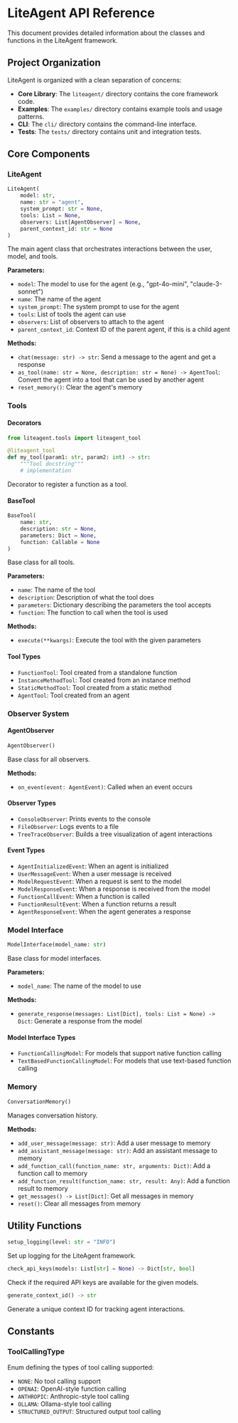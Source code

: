 # LiteAgent API Reference

This document provides detailed information about the classes and functions in the LiteAgent framework.

## Project Organization

LiteAgent is organized with a clean separation of concerns:

- **Core Library**: The `liteagent/` directory contains the core framework code.
- **Examples**: The `examples/` directory contains example tools and usage patterns.
- **CLI**: The `cli/` directory contains the command-line interface.
- **Tests**: The `tests/` directory contains unit and integration tests.

## Core Components

### LiteAgent

```python
LiteAgent(
    model: str, 
    name: str = "agent",
    system_prompt: str = None, 
    tools: List = None,
    observers: List[AgentObserver] = None,
    parent_context_id: str = None
)
```

The main agent class that orchestrates interactions between the user, model, and tools.

**Parameters:**
- `model`: The model to use for the agent (e.g., "gpt-4o-mini", "claude-3-sonnet")
- `name`: The name of the agent
- `system_prompt`: The system prompt to use for the agent
- `tools`: List of tools the agent can use
- `observers`: List of observers to attach to the agent
- `parent_context_id`: Context ID of the parent agent, if this is a child agent

**Methods:**
- `chat(message: str) -> str`: Send a message to the agent and get a response
- `as_tool(name: str = None, description: str = None) -> AgentTool`: Convert the agent into a tool that can be used by another agent
- `reset_memory()`: Clear the agent's memory

### Tools

#### Decorators

```python
from liteagent.tools import liteagent_tool

@liteagent_tool
def my_tool(param1: str, param2: int) -> str:
    """Tool docstring"""
    # implementation
```

Decorator to register a function as a tool.

#### BaseTool

```python
BaseTool(
    name: str,
    description: str = None,
    parameters: Dict = None,
    function: Callable = None
)
```

Base class for all tools.

**Parameters:**
- `name`: The name of the tool
- `description`: Description of what the tool does
- `parameters`: Dictionary describing the parameters the tool accepts
- `function`: The function to call when the tool is used

**Methods:**
- `execute(**kwargs)`: Execute the tool with the given parameters

#### Tool Types

- `FunctionTool`: Tool created from a standalone function
- `InstanceMethodTool`: Tool created from an instance method
- `StaticMethodTool`: Tool created from a static method
- `AgentTool`: Tool created from an agent

### Observer System

#### AgentObserver

```python
AgentObserver()
```

Base class for all observers.

**Methods:**
- `on_event(event: AgentEvent)`: Called when an event occurs

#### Observer Types

- `ConsoleObserver`: Prints events to the console
- `FileObserver`: Logs events to a file
- `TreeTraceObserver`: Builds a tree visualization of agent interactions

#### Event Types

- `AgentInitializedEvent`: When an agent is initialized
- `UserMessageEvent`: When a user message is received
- `ModelRequestEvent`: When a request is sent to the model
- `ModelResponseEvent`: When a response is received from the model
- `FunctionCallEvent`: When a function is called
- `FunctionResultEvent`: When a function returns a result
- `AgentResponseEvent`: When the agent generates a response

### Model Interface

```python
ModelInterface(model_name: str)
```

Base class for model interfaces.

**Parameters:**
- `model_name`: The name of the model to use

**Methods:**
- `generate_response(messages: List[Dict], tools: List = None) -> Dict`: Generate a response from the model

#### Model Interface Types

- `FunctionCallingModel`: For models that support native function calling
- `TextBasedFunctionCallingModel`: For models that use text-based function calling

### Memory

```python
ConversationMemory()
```

Manages conversation history.

**Methods:**
- `add_user_message(message: str)`: Add a user message to memory
- `add_assistant_message(message: str)`: Add an assistant message to memory
- `add_function_call(function_name: str, arguments: Dict)`: Add a function call to memory
- `add_function_result(function_name: str, result: Any)`: Add a function result to memory
- `get_messages() -> List[Dict]`: Get all messages in memory
- `reset()`: Clear all messages from memory

## Utility Functions

```python
setup_logging(level: str = "INFO")
```

Set up logging for the LiteAgent framework.

```python
check_api_keys(models: List[str] = None) -> Dict[str, bool]
```

Check if the required API keys are available for the given models.

```python
generate_context_id() -> str
```

Generate a unique context ID for tracking agent interactions.

## Constants

### ToolCallingType

Enum defining the types of tool calling supported:

- `NONE`: No tool calling support
- `OPENAI`: OpenAI-style function calling
- `ANTHROPIC`: Anthropic-style tool calling
- `OLLAMA`: Ollama-style tool calling
- `STRUCTURED_OUTPUT`: Structured output tool calling 